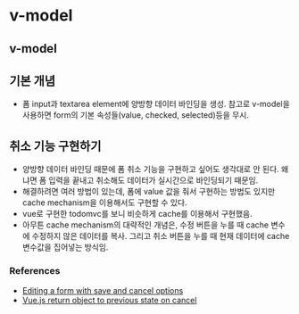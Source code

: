 # v-model

## v-model

## 기본 개념

* 폼 input과 textarea element에 양방향 데이터 바인딩을 생성. 참고로 v-model을 사용하면 form의 기본 속성들\(value, checked, selected\)등을 무시.

## 취소 기능 구현하기

* 양방향 데이터 바인딩 때문에 폼 취소 기능을 구현하고 싶어도 생각대로 안 된다. 왜냐면 폼 입력을 끝내고 취소해도 데이터가 실시간으로 바인딩되기 때문임.
* 해결하려면 여러 방법이 있는데, 폼에 value 값을 줘서 구현하는 방법도 있지만 cache mechanism을 이용해서도 구현할 수 있다.
* vue로 구현한 todomvc를 보니 비슷하게 cache를 이용해서 구현했음.
* 아무튼 cache mechanism의 대략적인 개념은, 수정 버튼을 누를 때 cache 변수에 수정하지 않은 데이터를 복사. 그리고 취소 버튼을 누를 때 현재 데이터에 cache 변수값을 집어넣는 방식임.

### References

* [Editing a form with save and cancel options](https://stackoverflow.com/questions/46166359/editing-a-form-with-save-and-cancel-options)
* [Vue.js return object to previous state on cancel](https://medium.com/@nickdenardis/vue-js-return-object-to-previous-state-on-cancel-2fa0f2db700a)

